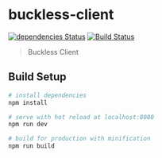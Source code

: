 # buckless-client
[![dependencies Status](https://david-dm.org/buckless/client/status.png)](https://david-dm.org/buckless/client)
[![Build Status](https://travis-ci.org/buckless/client.svg?branch=master)](https://travis-ci.org/buckless/client)

> Buckless Client

## Build Setup

``` bash
# install dependencies
npm install

# serve with hot reload at localhost:8080
npm run dev

# build for production with minification
npm run build
```
